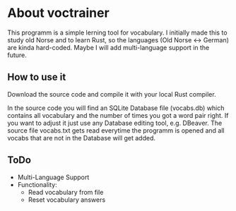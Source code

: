 # About voctrainer
This programm is a simple lerning tool for vocabulary. I initially made this to study old Norse and to learn Rust, so the languages (Old Norse <-> German) are kinda hard-coded. Maybe I will add multi-language support in the future.

## How to use it
Download the source code and compile it with your local Rust compiler.

In the source code you will find an SQLite Database file (vocabs.db) which contains all vocabulary and the number of times you got a word pair right. If you want to adjust it just use any Database editing tool, e.g. DBeaver. The source file vocabs.txt gets read everytime the programm is opened and all vocabs that are not in the Database will get added.

## ToDo
- Multi-Language Support
- Functionality:
  - Read vocabulary from file
  - Reset vocabulary answers
